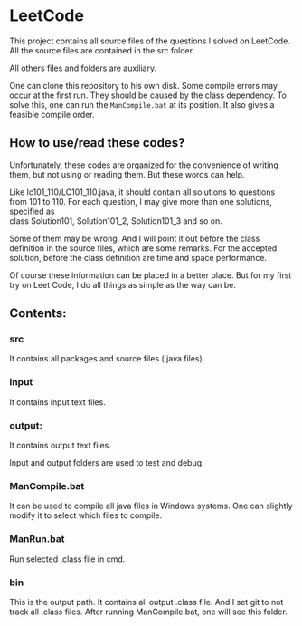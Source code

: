 # LeetCode
This project contains all source files of the questions I solved on LeetCode.
All the source files are contained in the src folder.

All others files and folders are auxiliary.

One can clone this repository to his own disk. 
Some compile errors may occur at the first run. 
They should be caused by the class dependency.
To solve this, one can run the ```ManCompile.bat``` at its position. 
It also gives a feasible compile order.

## How to use/read these codes?

Unfortunately, these codes are organized for the convenience of writing them, but not using or reading them.
But these words can help.

Like lc101_110/LC101_110.java,
it should contain all solutions to questions from 101 to 110.
For each question, I may give more than one solutions, specified as  
class  Solution101, Solution101_2, Solution101_3 and so on.

Some of them may be wrong. 
And I will point it out before the class definition in the source files, 
which are some remarks.
For the accepted solution, 
before the class definition are time and space performance.

Of course these information can be placed in a better place.
But for my first try on Leet Code, 
I do all things as simple as the way can be. 

## Contents:

### src
It contains all packages and source files (.java files).

### input
It contains input text files.

### output:
It contains output text files.

Input and output folders are used to test and debug.

### ManCompile.bat 
It can be used to compile all java files in Windows systems. 
One can slightly modify it to select which files to compile.

### ManRun.bat 
Run selected .class file in cmd.

### bin 
This is the output path. It contains all output .class file. 
And I set git to not track all .class files. 
After running ManCompile.bat, one will see this folder.
